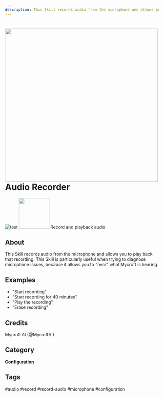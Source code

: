 ```yaml
---
description: This Skill records audio from the microphone and allows you to play back that recording. This Skill is particularly useful when trying to diagnose microphone issues, because it allows you to "hear" what Mycroft is hearing.
---
```

# <img src='https://raw.githack.com/FortAwesome/Font-Awesome/master/svgs/solid/microphone.svg' card_color='#22a7f0' width='500' height='500' style='vertical-align:bottom'/> Audio Recorder
![test](https://raw.githack.com/FortAwesome/Font-Awesome/master/svgs/solid/microphone.svg=100x100)
<img src='https://raw.githack.com/FortAwesome/Font-Awesome/master/svgs/solid/microphone.svg' width='100' height='100'/></a>
Record and playback audio

## About
This Skill records audio from the microphone and allows you to play back that recording. This Skill is particularly useful when trying to diagnose microphone issues, because it allows you to "hear" what Mycroft is hearing.

## Examples
* "Start recording"
* "Start recording for 40 minutes"
* "Play the recording"
* "Erase recording"

## Credits
Mycroft AI (@MycroftAI)

## Category
**Configuration**

## Tags
#audio
#record
#record-audio
#microphone
#configuration